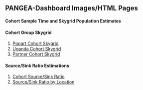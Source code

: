 ## PANGEA-Dashboard Images/HTML Pages

#### Cohort Sample Time and Skygrid Population Estimates


#### Cohort Group Skygrid

1. [Popart Cohort Skygrid](https://github.com/xiaoyu518/PANGEA-Dashboard/blob/master/vega_data/hover_test.html)
2. [Uganda Cohort Skygrid]()
3. [Partner Cohort Skygrid]()


#### Source/Sink Ratio Estimations

1. [Cohort Source/Sink Ratio](https://github.com/xiaoyu518/PANGEA-Dashboard/blob/master/vega_data/ssRatio_interactive.html)
2. [Source/Sink Ratio by Location](https://github.com/xiaoyu518/PANGEA-Dashboard/blob/master/vega_data/cohortOrigin_legend.html)
